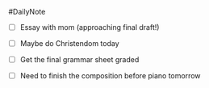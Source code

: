 #DailyNote 

- [ ] Essay with mom (approaching final draft!)
- [ ] Maybe do Christendom today
- [ ] Get the final grammar sheet graded
- [ ] Need to finish the composition before piano tomorrow

